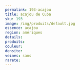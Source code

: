 ```yaml
---
permalink: 193-acajou
title: acajou de Cuba
sku: 193
image: /img/produits/default.jpg
essence: acajou
region: amériques
details: 
produits:
couleur: 
densite: 
veines: sans
rarete: 
---
```

